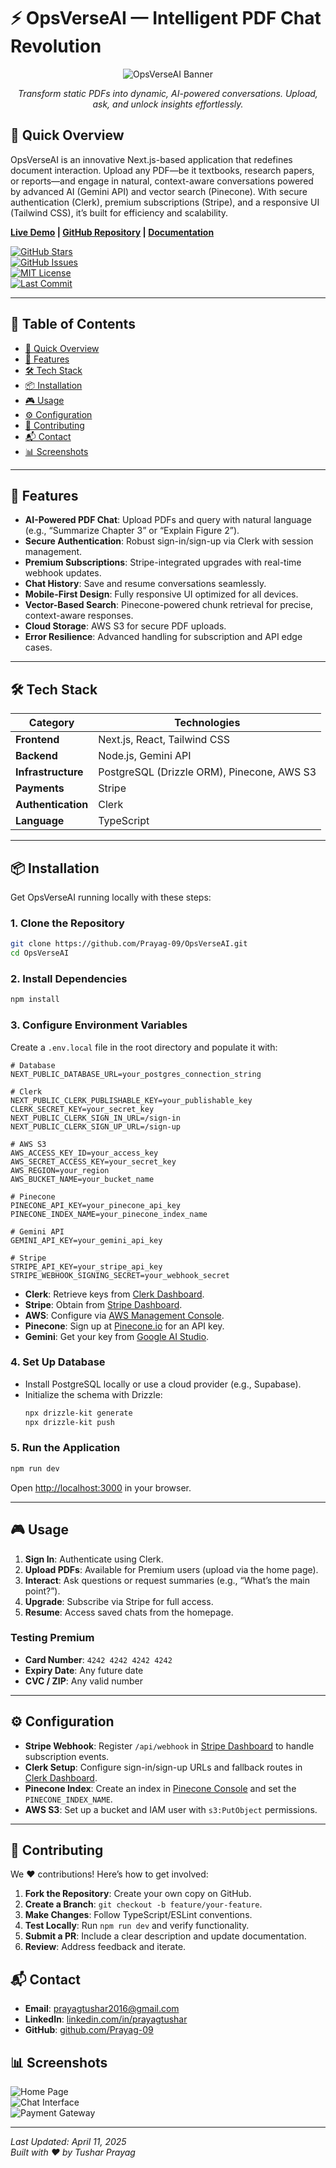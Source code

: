 # ⚡️ OpsVerseAI — Intelligent PDF Chat Revolution

<p align="center">
  <img src="./public/images/HomePage.png" alt="OpsVerseAI Banner" />
</p>
<p align="center"><em>Transform static PDFs into dynamic, AI-powered conversations. Upload, ask, and unlock insights effortlessly.</em></p>

<a id="quick-overview"></a>

## 🌟 Quick Overview

OpsVerseAI is an innovative Next.js-based application that redefines document interaction. Upload any PDF—be it textbooks, research papers, or reports—and engage in natural, context-aware conversations powered by advanced AI (Gemini API) and vector search (Pinecone). With secure authentication (Clerk), premium subscriptions (Stripe), and a responsive UI (Tailwind CSS), it’s built for efficiency and scalability.

**[Live Demo](#live-demo) | [GitHub Repository](#repository) | [Documentation](#documentation)**

[![GitHub Stars](https://img.shields.io/github/stars/Prayag-09/OpsVerseAI?style=social)](https://github.com/Prayag-09/OpsVerseAI)  
[![GitHub Issues](https://img.shields.io/github/issues/Prayag-09/OpsVerseAI)](https://github.com/Prayag-09/OpsVerseAI/issues)  
[![MIT License](https://img.shields.io/badge/License-MIT-blue.svg)](LICENSE)  
[![Last Commit](https://img.shields.io/github/last-commit/Prayag-09/OpsVerseAI)](https://github.com/Prayag-09/OpsVerseAI/commits/main)

---

## 📑 Table of Contents

- [🌟 Quick Overview](#quick-overview)
- [🚀 Features](#features)
- [🛠 Tech Stack](#tech-stack)
- [📦 Installation](#installation)
- [🎮 Usage](#usage)
- [⚙️ Configuration](#configuration)
- [🤝 Contributing](#contributing)
- [📬 Contact](#contact)
- [📊 Screenshots](#screenshots)

---

<a id="features"></a>

## 🚀 Features

- **AI-Powered PDF Chat**: Upload PDFs and query with natural language (e.g., “Summarize Chapter 3” or “Explain Figure 2”).
- **Secure Authentication**: Robust sign-in/sign-up via Clerk with session management.
- **Premium Subscriptions**: Stripe-integrated upgrades with real-time webhook updates.
- **Chat History**: Save and resume conversations seamlessly.
- **Mobile-First Design**: Fully responsive UI optimized for all devices.
- **Vector-Based Search**: Pinecone-powered chunk retrieval for precise, context-aware responses.
- **Cloud Storage**: AWS S3 for secure PDF uploads.
- **Error Resilience**: Advanced handling for subscription and API edge cases.

---

<a id="tech-stack"></a>

## 🛠 Tech Stack

| **Category**       | **Technologies**                           |
| ------------------ | ------------------------------------------ |
| **Frontend**       | Next.js, React, Tailwind CSS               |
| **Backend**        | Node.js, Gemini API                        |
| **Infrastructure** | PostgreSQL (Drizzle ORM), Pinecone, AWS S3 |
| **Payments**       | Stripe                                     |
| **Authentication** | Clerk                                      |
| **Language**       | TypeScript                                 |

---

<a id="installation"></a>

## 📦 Installation

Get OpsVerseAI running locally with these steps:

### 1. Clone the Repository

```bash
git clone https://github.com/Prayag-09/OpsVerseAI.git
cd OpsVerseAI
```

### 2. Install Dependencies

```bash
npm install
```

### 3. Configure Environment Variables

Create a `.env.local` file in the root directory and populate it with:

```plaintext
# Database
NEXT_PUBLIC_DATABASE_URL=your_postgres_connection_string

# Clerk
NEXT_PUBLIC_CLERK_PUBLISHABLE_KEY=your_publishable_key
CLERK_SECRET_KEY=your_secret_key
NEXT_PUBLIC_CLERK_SIGN_IN_URL=/sign-in
NEXT_PUBLIC_CLERK_SIGN_UP_URL=/sign-up

# AWS S3
AWS_ACCESS_KEY_ID=your_access_key
AWS_SECRET_ACCESS_KEY=your_secret_key
AWS_REGION=your_region
AWS_BUCKET_NAME=your_bucket_name

# Pinecone
PINECONE_API_KEY=your_pinecone_api_key
PINECONE_INDEX_NAME=your_pinecone_index_name

# Gemini API
GEMINI_API_KEY=your_gemini_api_key

# Stripe
STRIPE_API_KEY=your_stripe_api_key
STRIPE_WEBHOOK_SIGNING_SECRET=your_webhook_secret
```

- **Clerk**: Retrieve keys from [Clerk Dashboard](https://dashboard.clerk.com/).
- **Stripe**: Obtain from [Stripe Dashboard](https://dashboard.stripe.com/).
- **AWS**: Configure via [AWS Management Console](https://aws.amazon.com/).
- **Pinecone**: Sign up at [Pinecone.io](https://www.pinecone.io/) for an API key.
- **Gemini**: Get your key from [Google AI Studio](https://aistudio.google.com/).

### 4. Set Up Database

- Install PostgreSQL locally or use a cloud provider (e.g., Supabase).
- Initialize the schema with Drizzle:
  ```bash
  npx drizzle-kit generate
  npx drizzle-kit push
  ```

### 5. Run the Application

```bash
npm run dev
```

Open [http://localhost:3000](http://localhost:3000) in your browser.

---

<a id="usage"></a>

## 🎮 Usage

1. **Sign In**: Authenticate using Clerk.
2. **Upload PDFs**: Available for Premium users (upload via the home page).
3. **Interact**: Ask questions or request summaries (e.g., “What’s the main point?”).
4. **Upgrade**: Subscribe via Stripe for full access.
5. **Resume**: Access saved chats from the homepage.

### Testing Premium

- **Card Number**: `4242 4242 4242 4242`
- **Expiry Date**: Any future date
- **CVC / ZIP**: Any valid number

---

<a id="configuration"></a>

## ⚙️ Configuration

- **Stripe Webhook**: Register `/api/webhook` in [Stripe Dashboard](https://dashboard.stripe.com/webhooks) to handle subscription events.
- **Clerk Setup**: Configure sign-in/sign-up URLs and fallback routes in [Clerk Dashboard](https://dashboard.clerk.com/).
- **Pinecone Index**: Create an index in [Pinecone Console](https://app.pinecone.io/) and set the `PINECONE_INDEX_NAME`.
- **AWS S3**: Set up a bucket and IAM user with `s3:PutObject` permissions.

---

<a id="contributing"></a>

## 🤝 Contributing

We ❤️ contributions! Here’s how to get involved:

1. **Fork the Repository**: Create your own copy on GitHub.
2. **Create a Branch**: `git checkout -b feature/your-feature`.
3. **Make Changes**: Follow TypeScript/ESLint conventions.
4. **Test Locally**: Run `npm run dev` and verify functionality.
5. **Submit a PR**: Include a clear description and update documentation.
6. **Review**: Address feedback and iterate.

<a id="contact"></a>

## 📬 Contact

- **Email**: [prayagtushar2016@gmail.com](mailto:prayagtushar2016@gmail.com)
- **LinkedIn**: [linkedin.com/in/prayagtushar](https://www.linkedin.com/in/prayagtushar)
- **GitHub**: [github.com/Prayag-09](https://github.com/Prayag-09)

<a id="screenshots"></a>

## 📊 Screenshots

![Home Page](./public/images/HomePage.png)  
![Chat Interface](./public/images/ChatInterface.png)  
![Payment Gateway](./public/images/PaymentPage.png)

---

_Last Updated: April 11, 2025_  
_Built with ❤️ by Tushar Prayag_
